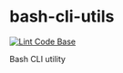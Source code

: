 # bash-cli-utils

[![Lint Code Base](https://github.com/pacroy/bash-cli-utils/actions/workflows/linter.yml/badge.svg?branch=main)](https://github.com/pacroy/bash-cli-utils/actions/workflows/linter.yml)

Bash CLI utility